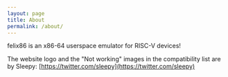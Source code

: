 ```yaml
---
layout: page
title: About
permalink: /about/
---
```


felix86 is an x86-64 userspace emulator for RISC-V devices!

The website logo and the "Not working" images in the compatibility list are by Sleepy:
[https://twitter.com/sleepy](https://twitter.com/sleepy)